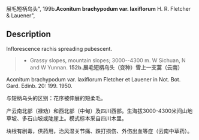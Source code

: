 展毛短柄乌头",
199b.**Aconitum brachypodum var. laxiflorum** H. R. Fletcher & Lauener",

## Description
Inflorescence rachis spreading pubescent.

> * Grassy slopes, mountain slopes; 3000--4300 m. W Sichuan, N and W Yunnan.
**152b.展毛短柄乌头（变种）雪上一支蒿（云南）**

Aconitum brachypodum var. laxiflorum Fletcher et Lauener in Not. Bot. Gard. Edinb. 20: 199. 1950.

与短柄乌头的区别：花序被伸展的短柔毛。

产云南北部（禄劝）和西北部（中甸）及四川西部。生海拔3000-4300米间山地草坡、多石山坡或陡崖上。模式标本采自四川木里。

块根有剧毒，供药用，治风湿关节痛、跌打损伤、外伤出血等症（云南中草药）。
